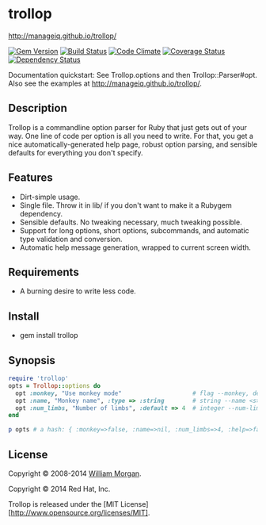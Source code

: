 # trollop

http://manageiq.github.io/trollop/

[![Gem Version](https://badge.fury.io/rb/trollop.svg)](http://badge.fury.io/rb/trollop)
[![Build Status](https://travis-ci.org/ManageIQ/trollop.svg)](https://travis-ci.org/ManageIQ/trollop)
[![Code Climate](https://codeclimate.com/github/ManageIQ/trollop/badges/gpa.svg)](https://codeclimate.com/github/ManageIQ/trollop)
[![Coverage Status](http://img.shields.io/coveralls/ManageIQ/trollop.svg)](https://coveralls.io/r/ManageIQ/trollop)
[![Dependency Status](https://gemnasium.com/ManageIQ/trollop.svg)](https://gemnasium.com/ManageIQ/trollop)

Documentation quickstart: See Trollop.options and then Trollop::Parser#opt.
Also see the examples at http://manageiq.github.io/trollop/.

## Description

Trollop is a commandline option parser for Ruby that just gets out of your way.
One line of code per option is all you need to write. For that, you get a nice
automatically-generated help page, robust option parsing, and sensible defaults
for everything you don't specify.

## Features

- Dirt-simple usage.
- Single file. Throw it in lib/ if you don't want to make it a Rubygem dependency.
- Sensible defaults. No tweaking necessary, much tweaking possible.
- Support for long options, short options, subcommands, and automatic type validation and
  conversion.
- Automatic help message generation, wrapped to current screen width.

## Requirements

* A burning desire to write less code.

## Install

* gem install trollop

## Synopsis

```ruby
require 'trollop'
opts = Trollop::options do
  opt :monkey, "Use monkey mode"                    # flag --monkey, default false
  opt :name, "Monkey name", :type => :string        # string --name <s>, default nil
  opt :num_limbs, "Number of limbs", :default => 4  # integer --num-limbs <i>, default to 4
end

p opts # a hash: { :monkey=>false, :name=>nil, :num_limbs=>4, :help=>false }
```

## License

Copyright &copy; 2008-2014 [William Morgan](http://masanjin.net/).

Copyright &copy; 2014 Red Hat, Inc.

Trollop is released under the [MIT License][http://www.opensource.org/licenses/MIT].
